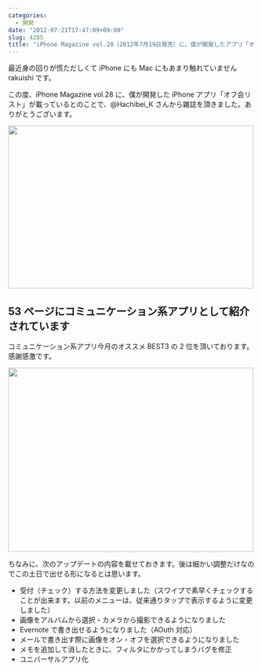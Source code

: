 ```yaml
---
categories:
  - 開発
date: "2012-07-21T17:47:09+09:00"
slug: 4285
title: "iPhone Magazine vol.28（2012年7月19日発売）に、僕が開発したアプリ「オフ会リスト」が紹介されています"
---
```


最近身の回りが慌ただしくて iPhone にも Mac にもあまり触れていません rakuishi です。

この度、iPhone Magazine vol.28 に、僕が開発した iPhone アプリ「オフ会リスト」が載っているとのことで、@Hachibei_K さんから雑誌を頂きました。ありがとうございます。

<app id="533017985" title="オフ会リスト - 参加者管理を簡単に 1.0（￥170）" src="http://a4.mzstatic.com/us/r1000/076/Purple/v4/bb/ae/7f/bbae7fe1-2276-94ca-d6f6-73847f002af2/mza_7142949790401148668.100x100-75.png">

<img alt="" src="/images/2012/07/4285_1.jpg" width="500" height="332">

## 53 ページにコミュニケーション系アプリとして紹介されています

コミュニケーション系アプリ今月のオススメ BEST3 の 2 位を頂いております。感謝感激です。

<img alt="" src="/images/2012/07/4285_2.jpg" width="500" height="375">

ちなみに、次のアップデートの内容を載せておきます。後は細かい調整だけなのでこの土日で出せる形になるとは思います。

- 受付（チェック）する方法を変更しました（スワイプで素早くチェックすることが出来ます。以前のメニューは、従来通りタップで表示するように変更しました）
- 画像をアルバムから選択・カメラから撮影できるようになりました
- Evernote で書き出せるようになりました（AOuth 対応）
- メールで書き出す際に画像をオン・オフを選択できるようになりました
- メモを追加して消したときに、フィルタにかかってしまうバグを修正
- ユニバーサルアプリ化
